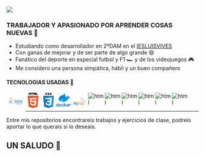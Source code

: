 <img align="center" width="500px" heigth="500px" src="https://aleduran.com/wp-content/uploads/lenguajes-programacion-top.gif">

### TRABAJADOR Y APASIONADO POR APRENDER COSAS NUEVAS 💪

- Estudiando como desarrollador en 2ºDAM en el [IESLUISVIVES](http://iesluisvives.es/)
- Con ganas de mejorar y de ser parte de algo grande 😄
- Fanático del deporte en especial futbol y F1 🏎️ y de los videojuegos 🎮
- Me considero una persona simpática, hábil y un buen compañero

#### TECNOLOGIAS USADAS 🧰
<img align="left" alt="html" width="50px" src="https://raw.githubusercontent.com/github/explore/80688e429a7d4ef2fca1e82350fe8e3517d3494d/topics/java/java.png">

<img align="left" alt="html" width="40px" src="https://raw.githubusercontent.com/github/explore/80688e429a7d4ef2fca1e82350fe8e3517d3494d/topics/html/html.png">

<img align="left" alt="html" width="40px" src="https://raw.githubusercontent.com/github/explore/80688e429a7d4ef2fca1e82350fe8e3517d3494d/topics/css/css.png">

<img align="left" alt="html" width="40px" src="https://raw.githubusercontent.com/github/explore/80688e429a7d4ef2fca1e82350fe8e3517d3494d/topics/docker/docker.png">

<img align="left" alt="html" width="44px" src="https://raw.githubusercontent.com/github/explore/80688e429a7d4ef2fca1e82350fe8e3517d3494d/topics/mysql/mysql.png">

<img align="left" alt="html" width="44px" src="https://upload.wikimedia.org/wikipedia/commons/6/64/Android_logo_2019_%28stacked%29.svg">

<img align="left" alt="html" width="44px" src="https://pandemoniodigital.es/assets/images/top-plugins-intellij/logo-intellij.png">

<img align="left" alt="html" width="44px" src="https://upload.wikimedia.org/wikipedia/commons/d/d5/Virtualbox_logo.png">

<img align="left" alt="html" width="44px" src="https://upload.wikimedia.org/wikipedia/commons/thumb/9/9a/Visual_Studio_Code_1.35_icon.svg/2048px-Visual_Studio_Code_1.35_icon.svg.png">

<img align="left" alt="html" width="44px" src="https://img2.freepng.es/20180410/tew/kisspng-atom-computer-icons-text-editor-electron-macos-github-5accac2c29bf89.107939971523362860171.jpg">

<img align="left" alt="html" width="44px" src="https://www3.gobiernodecanarias.org/medusa/ecoescuela/recursosdigitales/files/formidable/6/drawio.png">

<br/>
<br/>


----- 


Entre mis repositorios encontrareis trabajos y ejercicios de clase, podreis aportar lo que querais si lo deseais.
<br/>
## UN SALUDO 👋












